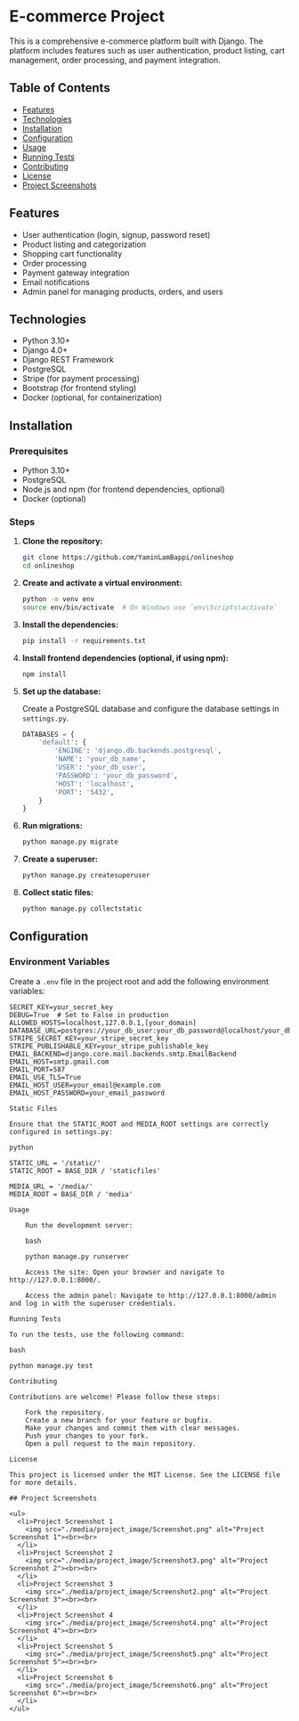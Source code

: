 # E-commerce Project

This is a comprehensive e-commerce platform built with Django. The platform includes features such as user authentication, product listing, cart management, order processing, and payment integration.

## Table of Contents

- [Features](#features)
- [Technologies](#technologies)
- [Installation](#installation)
- [Configuration](#configuration)
- [Usage](#usage)
- [Running Tests](#running-tests)
- [Contributing](#contributing)
- [License](#license)
- [Project Screenshots](#project-screenshots)

## Features

- User authentication (login, signup, password reset)
- Product listing and categorization
- Shopping cart functionality
- Order processing
- Payment gateway integration
- Email notifications
- Admin panel for managing products, orders, and users

## Technologies

- Python 3.10+
- Django 4.0+
- Django REST Framework
- PostgreSQL
- Stripe (for payment processing)
- Bootstrap (for frontend styling)
- Docker (optional, for containerization)

## Installation

### Prerequisites

- Python 3.10+
- PostgreSQL
- Node.js and npm (for frontend dependencies, optional)
- Docker (optional)

### Steps

1. **Clone the repository:**

   ```bash
   git clone https://github.com/YaminLamBappi/onlineshop
   cd onlineshop
   ```

2. **Create and activate a virtual environment:**

   ```bash
   python -m venv env
   source env/bin/activate  # On Windows use `env\Scripts\activate`
   ```

3. **Install the dependencies:**

   ```bash
   pip install -r requirements.txt
   ```

4. **Install frontend dependencies (optional, if using npm):**

   ```bash
   npm install
   ```

5. **Set up the database:**

   Create a PostgreSQL database and configure the database settings in `settings.py`.

   ```python
   DATABASES = {
       'default': {
           'ENGINE': 'django.db.backends.postgresql',
           'NAME': 'your_db_name',
           'USER': 'your_db_user',
           'PASSWORD': 'your_db_password',
           'HOST': 'localhost',
           'PORT': '5432',
       }
   }
   ```

6. **Run migrations:**

   ```bash
   python manage.py migrate
   ```

7. **Create a superuser:**

   ```bash
   python manage.py createsuperuser
   ```

8. **Collect static files:**

   ```bash
   python manage.py collectstatic
   ```

## Configuration

### Environment Variables

Create a `.env` file in the project root and add the following environment variables:

```plaintext
SECRET_KEY=your_secret_key
DEBUG=True  # Set to False in production
ALLOWED_HOSTS=localhost,127.0.0.1,[your_domain]
DATABASE_URL=postgres://your_db_user:your_db_password@localhost/your_db_name
STRIPE_SECRET_KEY=your_stripe_secret_key
STRIPE_PUBLISHABLE_KEY=your_stripe_publishable_key
EMAIL_BACKEND=django.core.mail.backends.smtp.EmailBackend
EMAIL_HOST=smtp.gmail.com
EMAIL_PORT=587
EMAIL_USE_TLS=True
EMAIL_HOST_USER=your_email@example.com
EMAIL_HOST_PASSWORD=your_email_password

Static Files

Ensure that the STATIC_ROOT and MEDIA_ROOT settings are correctly configured in settings.py:

python

STATIC_URL = '/static/'
STATIC_ROOT = BASE_DIR / 'staticfiles'

MEDIA_URL = '/media/'
MEDIA_ROOT = BASE_DIR / 'media'

Usage

    Run the development server:

    bash

    python manage.py runserver

    Access the site: Open your browser and navigate to http://127.0.0.1:8000/.

    Access the admin panel: Navigate to http://127.0.0.1:8000/admin and log in with the superuser credentials.

Running Tests

To run the tests, use the following command:

bash

python manage.py test

Contributing

Contributions are welcome! Please follow these steps:

    Fork the repository.
    Create a new branch for your feature or bugfix.
    Make your changes and commit them with clear messages.
    Push your changes to your fork.
    Open a pull request to the main repository.

License

This project is licensed under the MIT License. See the LICENSE file for more details.

## Project Screenshots

<ul>
  <li>Project Screenshot 1
    <img src="./media/project_image/Screenshot.png" alt="Project Screenshot 1"><br><br>
  </li>
  <li>Project Screenshot 2
    <img src="./media/project_image/Screenshot3.png" alt="Project Screenshot 2"><br><br>
  </li>
  <li>Project Screenshot 3
    <img src="./media/project_image/Screenshot2.png" alt="Project Screenshot 3"><br><br>
  </li>
  <li>Project Screenshot 4
    <img src="./media/project_image/Screenshot4.png" alt="Project Screenshot 4"><br><br>
  </li>
  <li>Project Screenshot 5
    <img src="./media/project_image/Screenshot5.png" alt="Project Screenshot 5"><br><br>
  </li>
  <li>Project Screenshot 6
    <img src="./media/project_image/Screenshot6.png" alt="Project Screenshot 6"><br><br>
  </li>
</ul>

```
